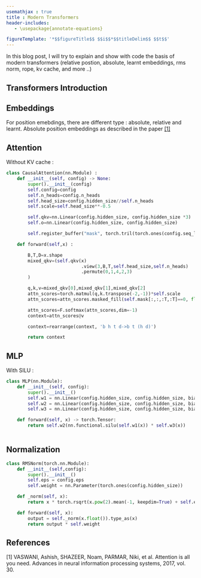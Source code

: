 ```yaml
---
usemathjax : true
title : Modern Transformers 
header-includes:
   - \usepackage{annotate-equations}

figureTemplate: '*$$figureTitle$$ $$i$$*$$titleDelim$$ $$t$$'
--- 
```


In this blog post, I will try to explain and show with code the basis of modern transformers (relative postion, absolute, learnt embeddings, rms norm, rope, kv cache, and more ..)

## Transformers Introduction 

## Embeddings
For position emebdings, there are different type : absolute, relative and learnt.
Absolute position embeddings as described in the paper [[1]](#references)




## Attention 

Without KV cache : 

````python 
class CausalAttention(nn.Module) :
    def __init__(self, config) -> None:
        super().__init__(config)
        self.config=config
        self.n_heads=config.n_heads
        self.head_size=config.hidden_size//self.n_heads
        self.scale=self.head_size**-0.5

        self.qkv=nn.Linear(config.hidden_size, config.hidden_size *3)
        self.o=nn.Linear(config.hidden_size, config.hidden_size)

        self.register_buffer("mask", torch.tril(torch.ones(config.seq_len,config.seq_len)).view(1,1,))

    def forward(self,x) :

        B,T,D=x.shape
        mixed_qkv=(self.qkv(x)
                            .view(3,B,T,self.head_size,self.n_heads)
                            .permute(0,1,4,2,3)
        )

        q,k,v=mixed_qkv[0],mixed_qkv[1],mixed_qkv[2]
        attn_scores=torch.matmul(q,k.transpose(-2,-1))*self.scale 
        attn_scores=attn_scores.masked_fill(self.mask[:,:,:T,:T]==0, float('-inf'))

        attn_scores=F.softmax(attn_scores,dim=-1)
        context=attn_scores@v

        context=rearrange(context, 'b h t d->b t (h d)')

        return context
````


## MLP

With SILU : 

```python 
class MLP(nn.Module):
    def __init__(self, config):
        super().__init__()
        self.w1 = nn.Linear(config.hidden_size, config.hidden_size, bias=False)
        self.w2 = nn.Linear(config.hidden_size, config.hidden_size, bias=False)
        self.w3 = nn.Linear(config.hidden_size, config.hidden_size, bias=False)

    def forward(self, x) -> torch.Tensor:
        return self.w2(nn.functional.silu(self.w1(x)) * self.w3(x))
   

```

## Normalization 

```python 
class RMSNorm(torch.nn.Module):
    def __init__(self,config):
        super().__init__()
        self.eps = config.eps
        self.weight = nn.Parameter(torch.ones(config.hidden_size))

    def _norm(self, x):
        return x * torch.rsqrt(x.pow(2).mean(-1, keepdim=True) + self.eps)

    def forward(self, x):
        output = self._norm(x.float()).type_as(x)
        return output * self.weight
```



## References

[1] VASWANI, Ashish, SHAZEER, Noam, PARMAR, Niki, et al. Attention is all you need. Advances in neural information processing systems, 2017, vol. 30.